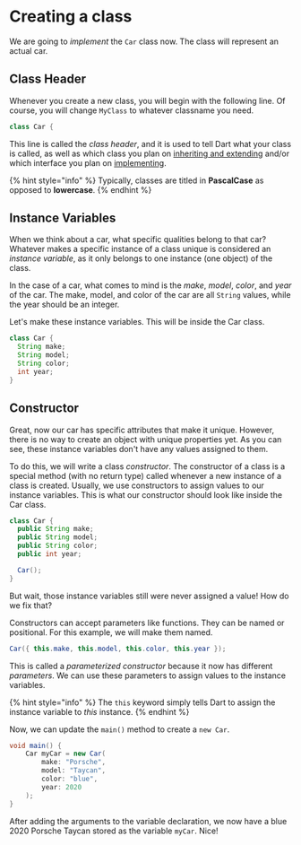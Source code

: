 # Creating a class

We are going to _implement_ the `Car` class now. The class will represent an actual car.

## Class Header

Whenever you create a new class, you will begin with the following line. Of course, you will change `MyClass` to whatever classname you need.

```java
class Car {
```

This line is called the _class header_, and it is used to tell Dart what your class is called, as well as which class you plan on [inheriting](https://github.com/LearnWhileDoing/dart-programming/tree/c65e47e601dc434dd4c3d7b902104392a1c98937/untitled.md)[ and extending](https://github.com/LearnWhileDoing/dart-programming/tree/c65e47e601dc434dd4c3d7b902104392a1c98937/untitled.md) and/or which interface you plan on [implementing](https://github.com/LearnWhileDoing/dart-programming/tree/c65e47e601dc434dd4c3d7b902104392a1c98937/untitled.md).

{% hint style="info" %}
Typically, classes are titled in **PascalCase** as opposed to **lowercase**.
{% endhint %}

## Instance Variables

When we think about a car, what specific qualities belong to that car? Whatever makes a specific instance of a class unique is considered an _instance variable_, as it only belongs to one instance \(one object\) of the class.

In the case of a car, what comes to mind is the _make_, _model_, _color_, and _year_ of the car. The make, model, and color of the car are all `String` values, while the year should be an integer.

Let's make these instance variables. This will be inside the Car class.

```java
class Car {
  String make;
  String model;
  String color;
  int year;
}
```

## Constructor

Great, now our car has specific attributes that make it unique. However, there is no way to create an object with unique properties yet. As you can see, these instance variables don't have any values assigned to them.

To do this, we will write a class _constructor_. The constructor of a class is a special method \(with no return type\) called whenever a new instance of a class is created. Usually, we use constructors to assign values to our instance variables. This is what our constructor should look like inside the Car class.

```java
class Car {
  public String make;
  public String model;
  public String color;
  public int year;

  Car();
}
```

But wait, those instance variables still were never assigned a value! How do we fix that?

Constructors can accept parameters like functions. They can be named or positional. For this example, we will make them named.

```java
Car({ this.make, this.model, this.color, this.year });
```

This is called a _parameterized constructor_ because it now has different _parameters_. We can use these parameters to assign values to the instance variables.

{% hint style="info" %}
The `this` keyword simply tells Dart to assign the instance variable to _this_ instance.
{% endhint %}

Now, we can update the `main()` method to create a `new Car`.

```java
void main() {
    Car myCar = new Car(
        make: "Porsche", 
        model: "Taycan", 
        color: "blue", 
        year: 2020
    );
}
```

After adding the arguments to the variable declaration, we now have a blue 2020 Porsche Taycan stored as the variable `myCar`. Nice!

